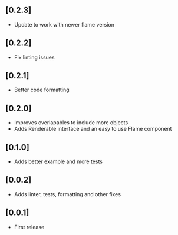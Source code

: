 ## [0.2.3]
* Update to work with newer flame version

## [0.2.2]
* Fix linting issues

## [0.2.1]
* Better code formatting

## [0.2.0]
* Improves overlapables to include more objects
* Adds Renderable interface and an easy to use Flame component

## [0.1.0]
* Adds better example and more tests

## [0.0.2]
* Adds linter, tests, formatting and other fixes

## [0.0.1]
* First release
